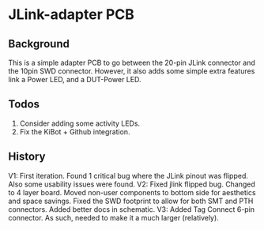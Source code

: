 # JLink-adapter PCB

## Background

This is a simple adapter PCB to go between the 20-pin JLink connector and the 10pin SWD connector.  However, it also adds some simple extra features link a Power LED, and a DUT-Power LED.  

## Todos

1. Consider adding some activity LEDs.
1. Fix the KiBot + Github integration.

## History

V1: First iteration.  Found 1 critical bug where the JLink pinout was flipped.  Also some usability issues were found.
V2: Fixed jlink flipped bug.  Changed to 4 layer board.  Moved non-user components to bottom side for aesthetics and space savings.  Fixed the SWD footprint to allow for both SMT and PTH connectors.  Added better docs in schematic.
V3: Added Tag Connect 6-pin connector.  As such, needed to make it a much larger (relatively).
